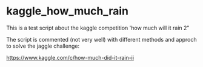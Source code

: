 # kaggle_how_much_rain

This is a test script about the kaggle competition 'how much will it rain 2"

The script is commented (not very well) with different methods and approch to solve the jaggle challenge:

https://www.kaggle.com/c/how-much-did-it-rain-ii
